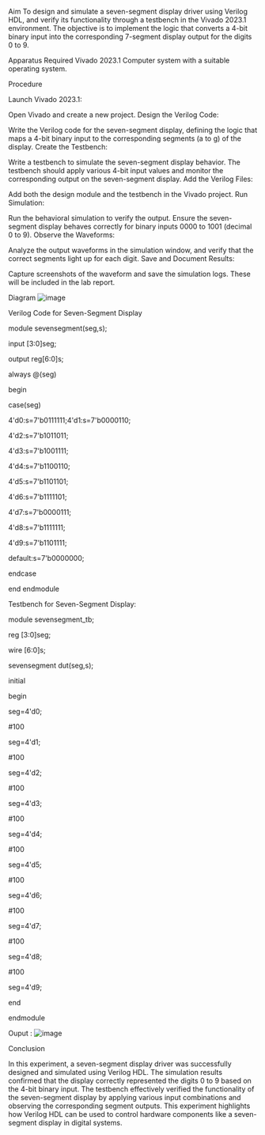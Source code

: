 Aim
To design and simulate a seven-segment display driver using Verilog HDL, and verify its functionality through a testbench in the Vivado 2023.1 environment. The objective is to implement the logic that converts a 4-bit binary input into the corresponding 7-segment display output for the digits 0 to 9.

Apparatus Required
Vivado 2023.1
Computer system with a suitable operating system.

Procedure

Launch Vivado 2023.1:

Open Vivado and create a new project.
Design the Verilog Code:

Write the Verilog code for the seven-segment display, defining the logic that maps a 4-bit binary input to the corresponding segments (a to g) of the display.
Create the Testbench:

Write a testbench to simulate the seven-segment display behavior. The testbench should apply various 4-bit input values and monitor the corresponding output on the seven-segment display.
Add the Verilog Files:

Add both the design module and the testbench in the Vivado project.
Run Simulation:

Run the behavioral simulation to verify the output. Ensure the seven-segment display behaves correctly for binary inputs 0000 to 1001 (decimal 0 to 9).
Observe the Waveforms:

Analyze the output waveforms in the simulation window, and verify that the correct segments light up for each digit.
Save and Document Results:

Capture screenshots of the waveform and save the simulation logs. These will be included in the lab report.



Diagram
![image](https://github.com/user-attachments/assets/d7ecb419-906e-4e3b-9b82-f86ced4f364a)


Verilog Code for Seven-Segment Display

module sevensegment(seg,s);

input [3:0]seg;

output reg[6:0]s;

always @(seg)

begin

case(seg)

4'd0:s=7'b0111111;4'd1:s=7'b0000110;

4'd2:s=7'b1011011;

4'd3:s=7'b1001111;

4'd4:s=7'b1100110;

4'd5:s=7'b1101101;

4'd6:s=7'b1111101;

4'd7:s=7'b0000111;

4'd8:s=7'b1111111;

4'd9:s=7'b1101111;

default:s=7'b0000000;

endcase

end
endmodule

Testbench for Seven-Segment Display:

module sevensegment_tb;

reg [3:0]seg;

wire [6:0]s;

sevensegment dut(seg,s);

initial 

begin

seg=4'd0;

#100

seg=4'd1;

#100

seg=4'd2;

#100

seg=4'd3;

#100

seg=4'd4;

#100

seg=4'd5;

#100

seg=4'd6;

#100

seg=4'd7;

#100

seg=4'd8;

#100

seg=4'd9;

end

endmodule

Ouput :
![image](https://github.com/user-attachments/assets/6f8f8393-5f90-4a0a-9b29-f8d087e7f11f)




Conclusion

In this experiment, a seven-segment display driver was successfully designed and simulated using Verilog HDL. The simulation results confirmed that the display correctly represented the digits 0 to 9 based on the 4-bit binary input. The testbench effectively verified the functionality of the seven-segment display by applying various input combinations and observing the corresponding segment outputs. This experiment highlights how Verilog HDL can be used to control hardware components like a seven-segment display in digital systems.
